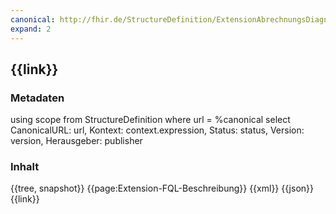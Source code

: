 ```yaml
---
canonical: http://fhir.de/StructureDefinition/ExtensionAbrechnungsDiagnoseProzedur
expand: 2
---
```


## {{link}}

### Metadaten

<fql output="transpose" headers="true">
using scope
from
	StructureDefinition
where
	url = %canonical 
select
	CanonicalURL: url, Kontext: context.expression, Status: status, Version: version, Herausgeber: publisher
</fql>

### Inhalt

<tabs>
  <tab title="Darstellung">{{tree, snapshot}}</tab>
  <tab title="Beschreibung"> 
    {{page:Extension-FQL-Beschreibung}}
  </tab>
  <tab title="XML">{{xml}}</tab>
  <tab title="JSON">{{json}}</tab>
  <tab title="Link">{{link}}</tab> 
</tabs>

